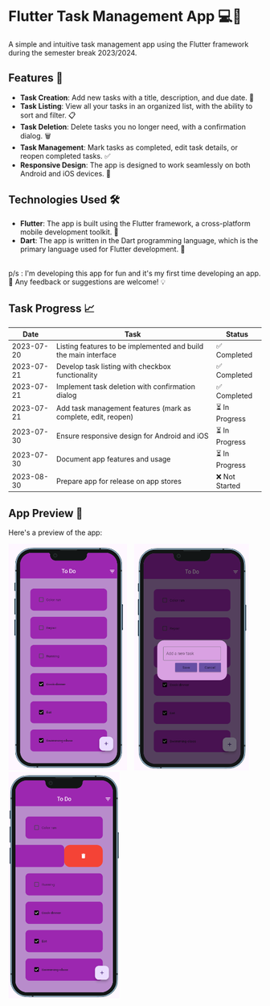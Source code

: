 # Flutter Task Management App 💻💖

A simple and intuitive task management app using the Flutter framework during the semester break 2023/2024.

## Features 🌟

- **Task Creation**: Add new tasks with a title, description, and due date. 📝
- **Task Listing**: View all your tasks in an organized list, with the ability to sort and filter. 📋
- **Task Deletion**: Delete tasks you no longer need, with a confirmation dialog. 🗑️
- **Task Management**: Mark tasks as completed, edit task details, or reopen completed tasks. ✅
- **Responsive Design**: The app is designed to work seamlessly on both Android and iOS devices. 📱

## Technologies Used 🛠️

- **Flutter**: The app is built using the Flutter framework, a cross-platform mobile development toolkit. 🌈
- **Dart**: The app is written in the Dart programming language, which is the primary language used for Flutter development. 🎯

<br>
p/s : I'm developing this app for fun and it's my first time developing an app. 🎉 Any feedback or suggestions are welcome! 💡
<br>

## Task Progress 📈

| Date | Task | Status |
|------|------|--------|
| 2023-07-20 | Listing features to be implemented and build the main interface | ✅ Completed |
| 2023-07-21 | Develop task listing with checkbox functionality | ✅ Completed |
| 2023-07-21 | Implement task deletion with confirmation dialog | ✅ Completed |
| 2023-07-21 | Add task management features (mark as complete, edit, reopen) | ⏳ In Progress |
| 2023-07-30 | Ensure responsive design for Android and iOS | ⏳ In Progress |
| 2023-07-30 | Document app features and usage | ⏳ In Progress |
| 2023-08-30 | Prepare app for release on app stores | ❌ Not Started |

## App Preview 📸

Here's a preview of the app:

<div>
  <img src="ToDoApp/output/main_page.png" alt="Main Page" style="height: 450px; width: auto; margin-right: 10px;" />
  <img src="ToDoApp/output/add_task.png" alt="Add Task" style="height: 450px; width: auto; margin-right: 10px;" />
  <img src="ToDoApp/output/delete_task.png" alt="Delete Task" style="height: 450px; width: auto;" />
</div>
